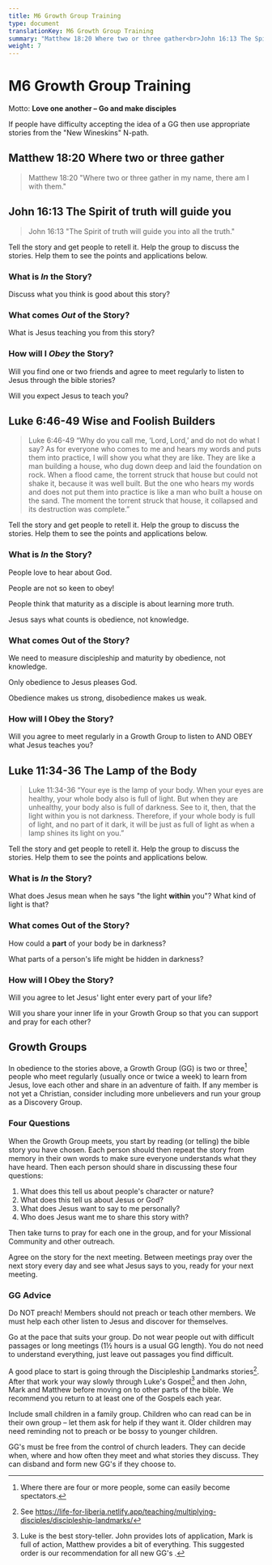 ```yaml
---
title: M6 Growth Group Training
type: document
translationKey: M6 Growth Group Training
summary: "Matthew 18:20 Where two or three gather<br>John 16:13 The Spirit of truth will guide you<br>Luke 6:46-49 Wise and Foolish Builders<br>Luke 11:34-36 The Lamp of the Body<br>Growth Groups"
weight: 7
---
```

# M6 Growth Group Training

Motto: **Love one another – Go and make disciples**

If people have difficulty accepting the idea of a GG then use appropriate stories from the "New Wineskins" N-path.

## Matthew 18:20 Where two or three gather

>   Matthew 18:20 "Where two or three gather in my name, there am I with them."

## John 16:13 The Spirit of truth will guide you

>   John 16:13 "The Spirit of truth will guide you into all the truth."

Tell the story and get people to retell it. Help the group to discuss the stories. Help them to see the points and applications below.

### What is *In* the Story?

Discuss what you think is good about this story?

### What comes *Out* of the Story?

What is Jesus teaching you from this story?

### How will I *Obey* the Story?

Will you find one or two friends and agree to meet regularly to listen to Jesus through the bible stories?

Will you expect Jesus to teach you?

## Luke 6:46-49 Wise and Foolish Builders

>   Luke 6:46-49 “Why do you call me, ‘Lord, Lord,’ and do not do what I say? As for everyone who comes to me and hears my words and puts them into practice, I will show you what they are like. They are like a man building a house, who dug down deep and laid the foundation on rock. When a flood came, the torrent struck that house but could not shake it, because it was well built. But the one who hears my words and does not put them into practice is like a man who built a house on the sand. The moment the torrent struck that house, it collapsed and its destruction was complete.”

Tell the story and get people to retell it. Help the group to discuss the stories. Help them to see the points and applications below.

### What is *In* the Story?

People love to hear about God.

People are not so keen to obey!

People think that maturity as a disciple is about learning more truth.

Jesus says what counts is obedience, not knowledge.

### What comes Out of the Story?

We need to measure discipleship and maturity by obedience, not knowledge.

Only obedience to Jesus pleases God.

Obedience makes us strong, disobedience makes us weak.

### How will I Obey the Story?

Will you agree to meet regularly in a Growth Group to listen to AND OBEY what Jesus teaches you?

## Luke 11:34-36 The Lamp of the Body

>   Luke 11:34-36 “Your eye is the lamp of your body. When your eyes are healthy, your whole body also is full of light. But when they are unhealthy, your body also is full of darkness. See to it, then, that the light within you is not darkness. Therefore, if your whole body is full of light, and no part of it dark, it will be just as full of light as when a lamp shines its light on you.”

Tell the story and get people to retell it. Help the group to discuss the stories. Help them to see the points and applications below.

### What is *In* the Story?

What does Jesus mean when he says "the light **within** you"? What kind of light is that?

### What comes Out of the Story?

How could a **part** of your body be in darkness?

What parts of a person's life might be hidden in darkness?

### How will I Obey the Story?

Will you agree to let Jesus' light enter every part of your life?

Will you share your inner life in your Growth Group so that you can support and pray for each other?

## Growth Groups

In obedience to the stories above, a Growth Group (GG) is two or three[^1] people who meet regularly (usually once or twice a week) to learn from Jesus, love each other and share in an adventure of faith. If any member is not yet a Christian, consider including more unbelievers and run your group as a Discovery Group.

[^1]: Where there are four or more people, some can easily become spectators.

### Four Questions

When the Growth Group meets, you start by reading (or telling) the bible story you have chosen. Each person should then repeat the story from memory in their own words to make sure everyone understands what they have heard. Then each person should share in discussing these four questions:

1.  What does this tell us about people's character or nature?
2.  What does this tell us about Jesus or God?
3.  What does Jesus want to say to me personally?
4.  Who does Jesus want me to share this story with?

Then take turns to pray for each one in the group, and for your Missional Community and other outreach.

Agree on the story for the next meeting. Between meetings pray over the next story every day and see what Jesus says to you, ready for your next meeting.

### GG Advice

Do NOT preach! Members should not preach or teach other members. We must help each other listen to Jesus and discover for themselves.

Go at the pace that suits your group. Do not wear people out with difficult passages or long meetings (1½ hours is a usual GG length). You do not need to understand everything, just leave out passages you find difficult.

A good place to start is going through the Discipleship Landmarks stories[^2]. After that work your way slowly through Luke's Gospel[^3] and then John, Mark and Matthew before moving on to other parts of the bible. We recommend you return to at least one of the Gospels each year.

[^2]: See https://life-for-liberia.netlify.app/teaching/multiplying-disciples/discipleship-landmarks/

[^3]: Luke is the best story-teller. John provides lots of application, Mark is full of action, Matthew provides a bit of everything. This suggested order is our recommendation for all new GG's .

Include small children in a family group. Children who can read can be in their own group – let them ask for help if they want it. Older children may need reminding not to preach or be bossy to younger children.

GG's must be free from the control of church leaders. They can decide when, where and how often they meet and what stories they discuss. They can disband and form new GG's if they choose to.

